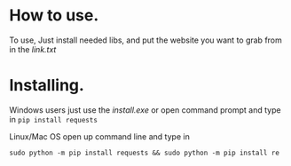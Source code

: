 # How to use.
To use, Just install needed libs, and put the website you want to grab from in the *link.txt*

# Installing.
Windows users just use the *install.exe* or open command prompt and type in `pip install requests` 

Linux/Mac OS open up command line and type in 

`sudo python -m pip install requests && sudo python -m pip install re`

